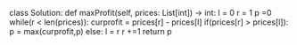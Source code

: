 class Solution:
    def maxProfit(self, prices: List[int]) -> int:
        l = 0
        r = 1
        p =0
        while(r < len(prices)):
            curprofit = prices[r] - prices[l]
            if(prices[r] > prices[l]):
                p = max(curprofit,p)
            else:
                l = r
            r +=1
        return p

